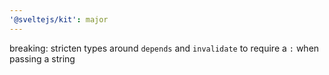 ```yaml
---
'@sveltejs/kit': major
---
```


breaking: stricten types around `depends` and `invalidate` to require a `:` when passing a string
